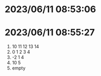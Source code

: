 # 2023/06/11 08:53:06
# 2023/06/11 08:55:27
1. 10 11 12 13 14
2. 0 1 2 3 4
3. -2 1 4
4. 10 5
5. empty